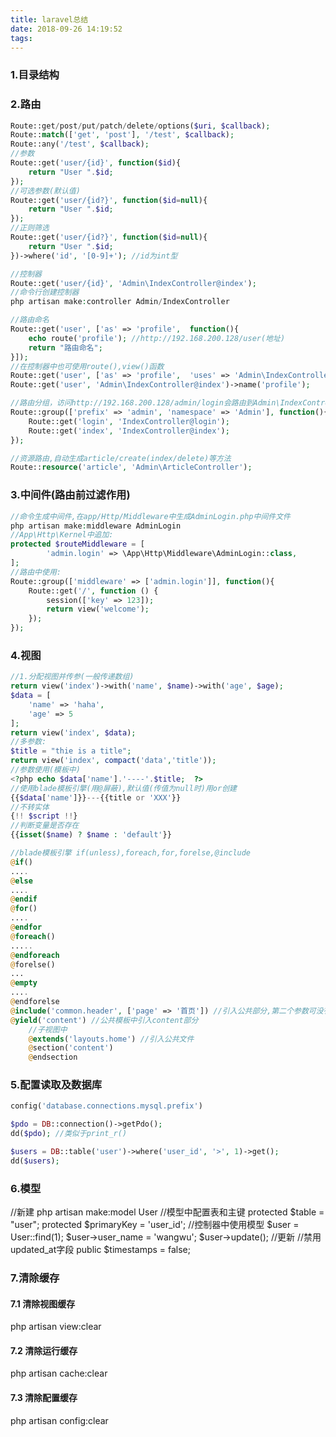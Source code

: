 ```yaml
---
title: laravel总结
date: 2018-09-26 14:19:52
tags:
---
```


### 1.目录结构

### 2.路由
```php
Route::get/post/put/patch/delete/options($uri, $callback);
Route::match(['get', 'post'], '/test', $callback);
Route::any('/test', $callback);
//参数
Route::get('user/{id}', function($id){
    return "User ".$id;
});
//可选参数(默认值)
Route::get('user/{id?}', function($id=null){
    return "User ".$id;
});
//正则筛选
Route::get('user/{id?}', function($id=null){
    return "User ".$id;
})->where('id', '[0-9]+'); //id为int型

//控制器
Route::get('user/{id}', 'Admin\IndexController@index');
//命令行创建控制器
php artisan make:controller Admin/IndexController

//路由命名
Route::get('user', ['as' => 'profile',  function(){
    echo route('profile'); //http://192.168.200.128/user(地址)
    return "路由命名";
}]);
//在控制器中也可使用route(),view()函数
Route::get('user', ['as' => 'profile',  'uses' => 'Admin\IndexController@index']);
Route::get('user', 'Admin\IndexController@index')->name('profile');

//路由分组，访问http://192.168.200.128/admin/login会路由到Admin\IndexController@login方法
Route::group(['prefix' => 'admin', 'namespace' => 'Admin'], function(){
    Route::get('login', 'IndexController@login');
    Route::get('index', 'IndexController@index');
});

//资源路由,自动生成article/create(index/delete)等方法
Route::resource('article', 'Admin\ArticleController');
```

### 3.中间件(路由前过滤作用)
```php
//命令生成中间件,在app/Http/Middleware中生成AdminLogin.php中间件文件
php artisan make:middleware AdminLogin
//App\Http\Kernel中追加:
protected $routeMiddleware = [
        'admin.login' => \App\Http\Middleware\AdminLogin::class,
];
//路由中使用:
Route::group(['middleware' => ['admin.login']], function(){
    Route::get('/', function () {
        session(['key' => 123]);
        return view('welcome');
    });
});
```

### 4.视图
```php
//1.分配视图并传参(一般传递数组)
return view('index')->with('name', $name)->with('age', $age);
$data = [
    'name' => 'haha',
    'age' => 5
];
return view('index', $data);
//多参数:
$title = "thie is a title";
return view('index', compact('data','title'));
//参数使用(模板中)
<?php echo $data['name'].'----'.$title;  ?>
//使用blade模板引擎(用@屏蔽),默认值(传值为null时)用or创建
{{$data['name']}}---{{title or 'XXX'}}
//不转实体
{!! $script !!}
//判断变量是否存在
{{isset($name) ? $name : 'default'}}

//blade模板引擎 if(unless),foreach,for,forelse,@include
@if()
....
@else
....
@endif
@for()
....
@endfor
@foreach()
.....
@endforeach
@forelse()
...
@empty
....
@endforelse
@include('common.header', ['page' => '首页']) //引入公共部分,第二个参数可没有
@yield('content') //公共模板中引入content部分
    //子视图中
    @extends('layouts.home') //引入公共文件
    @section('content')
    @endsection
```

### 5.配置读取及数据库
```php
config('database.connections.mysql.prefix')

$pdo = DB::connection()->getPdo();
dd($pdo); //类似于print_r()

$users = DB::table('user')->where('user_id', '>', 1)->get();
dd($users);
```

### 6.模型
//新建
php artisan make:model User
//模型中配置表和主键
protected $table = "user";
protected $primaryKey = 'user_id';
//控制器中使用模型
$user = User::find(1);
$user->user_name = 'wangwu';
$user->update(); //更新
//禁用updated_at字段
public $timestamps = false;

### 7.清除缓存
#### 7.1 清除视图缓存
php artisan view:clear
#### 7.2 清除运行缓存
php artisan cache:clear
#### 7.3 清除配置缓存
php artisan config:clear